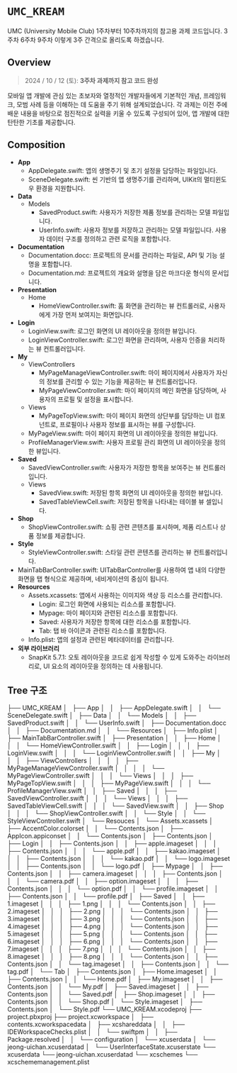# ``UMC_KREAM``

UMC (University Mobile Club) 1주차부터 10주차까지의 참고용 과제 코드입니다. 
3주차 6주차 9주차 이렇게 3주 간격으로 올리도록 하겠습니다.



## Overview
> 2024 / 10 / 12 (토): __3주차 과제까지 참고 코드 완성__

모바일 앱 개발에 관심 있는 초보자와 열정적인 개발자들에게 기본적인 개념, 프레임워크, 모범 사례 등을 이해하는 데 도움을 주기 위해 설계되었습니다. 각 과제는 이전 주에 배운 내용을 바탕으로 점진적으로 실력을 키울 수 있도록 구성되어 있어, 앱 개발에 대한 탄탄한 기초를 제공합니다.


## Composition

* __App__
    * AppDelegate.swift: 앱의 생명주기 및 초기 설정을 담당하는 파일입니다.
    * SceneDelegate.swift: 씬 기반의 앱 생명주기를 관리하며, UIKit의 멀티윈도우 환경을 지원합니다.
* __Data__
    * Models
        * SavedProduct.swift: 사용자가 저장한 제품 정보를 관리하는 모델 파일입니다.
        * UserInfo.swift: 사용자 정보를 저장하고 관리하는 모델 파일입니다. 사용자 데이터 구조를 정의하고 관련 로직을 포함합니다.
* __Documentation__
    * Documentation.docc: 프로젝트의 문서를 관리하는 파일로, API 및 기능 설명을 포함합니다.
    * Documentation.md: 프로젝트의 개요와 설명을 담은 마크다운 형식의 문서입니다.
* __Presentation__
    * Home
        * HomeViewController.swift: 홈 화면을 관리하는 뷰 컨트롤러로, 사용자에게 가장 먼저 보여지는 화면입니다.
* __Login__
    * LoginView.swift: 로그인 화면의 UI 레이아웃을 정의한 뷰입니다.
    * LoginViewController.swift: 로그인 화면을 관리하며, 사용자 인증을 처리하는 뷰 컨트롤러입니다.
* __My__
    * ViewControllers
        * MyPageManageViewController.swift: 마이 페이지에서 사용자가 자신의 정보를 관리할 수 있는 기능을 제공하는 뷰 컨트롤러입니다.
        * MyPageViewController.swift: 마이 페이지의 메인 화면을 담당하며, 사용자의 프로필 및 설정을 표시합니다.
    * Views
        * MyPageTopView.swift: 마이 페이지 화면의 상단부를 담당하는 UI 컴포넌트로, 프로필이나 사용자 정보를 표시하는 뷰를 구성합니다.
    * MyPageView.swift: 마이 페이지 화면의 UI 레이아웃을 정의한 뷰입니다.
    * ProfileManagerView.swift: 사용자 프로필 관리 화면의 UI 레이아웃을 정의한 뷰입니다.
* __Saved__
    * SavedViewController.swift: 사용자가 저장한 항목을 보여주는 뷰 컨트롤러입니다.
    * Views
        * SavedView.swift: 저장된 항목 화면의 UI 레이아웃을 정의한 뷰입니다.
        * SavedTableViewCell.swift: 저장된 항목을 나타내는 테이블 뷰 셀입니다.
* __Shop__
    * ShopViewController.swift: 쇼핑 관련 콘텐츠를 표시하며, 제품 리스트나 상품 정보를 제공합니다.
* __Style__
    * StyleViewController.swift: 스타일 관련 콘텐츠를 관리하는 뷰 컨트롤러입니다.
* MainTabBarController.swift: UITabBarController를 사용하여 앱 내의 다양한 화면을 탭 형식으로 제공하며, 네비게이션의 중심이 됩니다.
* __Resources__
    * Assets.xcassets: 앱에서 사용하는 이미지와 색상 등 리소스를 관리합니다.
        * Login: 로그인 화면에 사용되는 리소스를 포함합니다.
        * Mypage: 마이 페이지와 관련된 리소스를 포함합니다.
        * Saved: 사용자가 저장한 항목에 대한 리소스를 포함합니다.
        * Tab: 탭 바 아이콘과 관련된 리소스를 포함합니다.
    * Info.plist: 앱의 설정과 관련된 메타데이터를 관리합니다.
* __외부 라이브러리__
    * SnapKit 5.7.1: 오토 레이아웃을 코드로 쉽게 작성할 수 있게 도와주는 라이브러리로, UI 요소의 레이아웃을 정의하는 데 사용됩니다.

## Tree 구조
├── UMC_KREAM
│   ├── App
│   │   ├── AppDelegate.swift
│   │   └── SceneDelegate.swift
│   ├── Data
│   │   └── Models
│   │       ├── SavedProduct.swift
│   │       └── UserInfo.swift
│   ├── Documentation.docc
│   │   ├── Documentation.md
│   │   └── Resources
│   ├── Info.plist
│   ├── MainTabBarController.swift
│   ├── Presentation
│   │   ├── Home
│   │   │   └── HomeViewController.swift
│   │   ├── Login
│   │   │   ├── LoginView.swift
│   │   │   └── LoginViewController.swift
│   │   ├── My
│   │   │   ├── ViewControllers
│   │   │   │   ├── MyPageManageViewController.swift
│   │   │   │   └── MyPageViewController.swift
│   │   │   └── Views
│   │   │       ├── MyPageTopView.swift
│   │   │       ├── MyPageView.swift
│   │   │       └── ProfileManagerView.swift
│   │   ├── Saved
│   │   │   ├── SavedViewController.swift
│   │   │   └── Views
│   │   │       ├── SavedTableViewCell.swift
│   │   │       └── SavedView.swift
│   │   ├── Shop
│   │   │   └── ShopViewController.swift
│   │   └── Style
│   │       └── StyleViewController.swift
│   └── Resouces
│       └── Assets.xcassets
│           ├── AccentColor.colorset
│           │   └── Contents.json
│           ├── AppIcon.appiconset
│           │   └── Contents.json
│           ├── Contents.json
│           ├── Login
│           │   ├── Contents.json
│           │   ├── apple.imageset
│           │   │   ├── Contents.json
│           │   │   └── apple.pdf
│           │   ├── kakao.imageset
│           │   │   ├── Contents.json
│           │   │   └── kakao.pdf
│           │   └── logo.imageset
│           │       ├── Contents.json
│           │       └── logo.pdf
│           ├── Mypage
│           │   ├── Contents.json
│           │   ├── camera.imageset
│           │   │   ├── Contents.json
│           │   │   └── camera.pdf
│           │   ├── option.imageset
│           │   │   ├── Contents.json
│           │   │   └── option.pdf
│           │   └── profile.imageset
│           │       ├── Contents.json
│           │       └── profile.pdf
│           ├── Saved
│           │   ├── 1.imageset
│           │   │   ├── 1.png
│           │   │   └── Contents.json
│           │   ├── 2.imageset
│           │   │   ├── 2.png
│           │   │   └── Contents.json
│           │   ├── 3.imageset
│           │   │   ├── 3.png
│           │   │   └── Contents.json
│           │   ├── 4.imageset
│           │   │   ├── 4.png
│           │   │   └── Contents.json
│           │   ├── 5.imageset
│           │   │   ├── 5.png
│           │   │   └── Contents.json
│           │   ├── 6.imageset
│           │   │   ├── 6.png
│           │   │   └── Contents.json
│           │   ├── 7.imageset
│           │   │   ├── 7.png
│           │   │   └── Contents.json
│           │   ├── 8.imageset
│           │   │   ├── 8.png
│           │   │   └── Contents.json
│           │   ├── Contents.json
│           │   └── tag.imageset
│           │       ├── Contents.json
│           │       └── tag.pdf
│           └── Tab
│               ├── Contents.json
│               ├── Home.imageset
│               │   ├── Contents.json
│               │   └── Home.pdf
│               ├── My.imageset
│               │   ├── Contents.json
│               │   └── My.pdf
│               ├── Saved.imageset
│               │   ├── Contents.json
│               │   └── Saved.pdf
│               ├── Shop.imageset
│               │   ├── Contents.json
│               │   └── Shop.pdf
│               └── Style.imageset
│                   ├── Contents.json
│                   └── Style.pdf
└── UMC_KREAM.xcodeproj
    ├── project.pbxproj
    ├── project.xcworkspace
    │   ├── contents.xcworkspacedata
    │   ├── xcshareddata
    │   │   ├── IDEWorkspaceChecks.plist
    │   │   └── swiftpm
    │   │       ├── Package.resolved
    │   │       └── configuration
    │   └── xcuserdata
    │       └── jeong-uichan.xcuserdatad
    │           └── UserInterfaceState.xcuserstate
    └── xcuserdata
        └── jeong-uichan.xcuserdatad
            └── xcschemes
                └── xcschememanagement.plist
